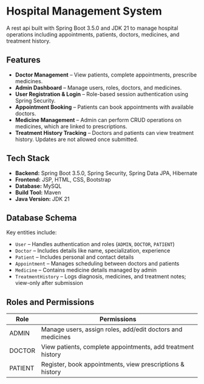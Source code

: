 # Hospital Management System

A rest api built with Spring Boot 3.5.0 and JDK 21 to manage hospital operations including appointments, patients, doctors, medicines, and treatment history.

## Features

- **Doctor Management** – View patients, complete appointments, prescribe medicines.
- **Admin Dashboard** – Manage users, roles, doctors, and medicines.
- **User Registration & Login** – Role-based session authentication using Spring Security.
- **Appointment Booking** – Patients can book appointments with available doctors.
- **Medicine Management** – Admin can perform CRUD operations on medicines, which are linked to prescriptions.
- **Treatment History Tracking** – Doctors and patients can view treatment history. Updates are not allowed once submitted.

## Tech Stack

- **Backend:** Spring Boot 3.5.0, Spring Security, Spring Data JPA, Hibernate
- **Frontend:** JSP, HTML, CSS, Bootstrap
- **Database:** MySQL
- **Build Tool:** Maven
- **Java Version:** JDK 21

## Database Schema

Key entities include:

- `User` – Handles authentication and roles (`ADMIN`, `DOCTOR`, `PATIENT`)
- `Doctor` – Includes details like name, specialization, experience
- `Patient` – Includes personal and contact details
- `Appointment` – Manages scheduling between doctors and patients
- `Medicine` – Contains medicine details managed by admin
- `TreatmentHistory` – Logs diagnosis, medicines, and treatment notes; view-only after submission

## Roles and Permissions

| Role    | Permissions                                                  |
|---------|--------------------------------------------------------------|
| ADMIN   | Manage users, assign roles, add/edit doctors and medicines   |
| DOCTOR  | View patients, complete appointments, add treatment history  |
| PATIENT | Register, book appointments, view prescriptions & history    |

